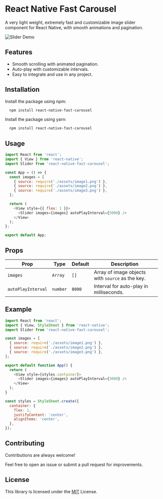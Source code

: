 
# React Native Fast Carousel

A very light weight, extremely fast and customizable image slider component for React Native, with smooth animations and pagination.


![Slider Demo](https://drive.google.com/uc?export=download&id=10-pCsxjKO4ZCqaQc7G-DpkwI6--2Fbxf)


## Features

- Smooth scrolling with animated pagination.
- Auto-play with customizable intervals.
- Easy to integrate and use in any project.


## Installation

Install the package using npm:

```bash
  npm install react-native-fast-carousel
```

Install the package using yarn:

```bash
  npm install react-native-fast-carousel
```
## Usage

```javascript
import React from 'react';
import { View } from 'react-native';
import Slider from 'react-native-fast-carousel';

const App = () => {
  const images = [
    { source: require('./assets/image1.png') },
    { source: require('./assets/image2.png') },
    { source: require('./assets/image3.png') },
  ];

  return (
    <View style={{ flex: 1 }}>
      <Slider images={images} autoPlayInterval={5000} />
    </View>
  );
};

export default App;
```

## Props

| Prop               | Type          | Default     | Description                                   |
|--------------------|---------------|-------------|-----------------------------------------------|
| `images`           | `Array`       | `[]`        | Array of image objects with `source` as the key. |
| `autoPlayInterval` | `number`      | `8000`      | Interval for auto-play in milliseconds.       |


## Example

```javascript
import React from 'react';
import { View, StyleSheet } from 'react-native';
import Slider from 'react-native-fast-carousel';

const images = [
  { source: require('./assets/image1.png') },
  { source: require('./assets/image2.png') },
  { source: require('./assets/image3.png') },
];

export default function App() {
  return (
    <View style={styles.container}>
      <Slider images={images} autoPlayInterval={3000} />
    </View>
  );
}

const styles = StyleSheet.create({
  container: {
    flex: 1,
    justifyContent: 'center',
    alignItems: 'center',
  },
});
```
## Contributing

Contributions are always welcome!

Feel free to open an issue or submit a pull request for improvements.



## License


This library is licensed under the [MIT](https://choosealicense.com/licenses/mit/) License.

